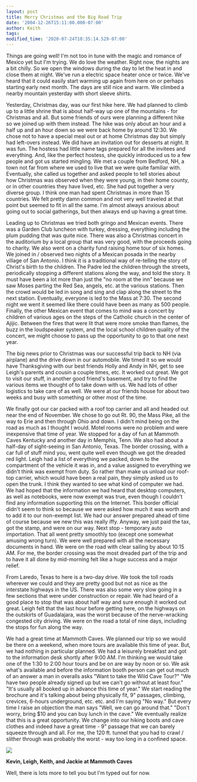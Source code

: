 ```yaml
---
layout: post
title: Merry Christmas and the Big Road Trip
date: '2004-12-26T15:11:00.000-07:00'
author: Keith
tags:
modified_time: '2020-07-24T10:35:14.529-07:00'
---
```

Things are going well! I'm not too in tune with the magic and romance of
Mexico yet but I'm trying. We do love the weather. Right now, the nights
are a bit chilly. So we open the windows during the day to let the heat
in and close them at night. We've run a electric space heater once or
twice. We've heard that it could easily start warming up again from here
on or perhaps starting early next month. The days are still nice and
warm. We climbed a nearby mountain yesterday with short sleeve shirts.

Yesterday, Christmas day, was our first hike here. We had planned to
climb up to a little shrine that is about half-way up one of the
mountains - for Christmas and all. But some friends of ours were
planning a different hike so we joined up with them instead. The hike
was only about an hour and a half up and an hour down so we were back
home by around 12:30. We chose not to have a special meal out or at home
Christmas day but simply had left-overs instead. We did have an
invitation out for desserts at night. It was fun. The hostess had little
name tags prepared for all the invitees and everything. And, like the
perfect hostess, she quickly introduced us to a few people and got us
started mingling. We met a couple from Bedford, NH, a town not far from
where we used to live that we were quite familiar with. Eventually, she
called us together and asked people to tell stories about how Christmas
was observed when they were young, in their home county, or in other
countries they have lived, etc. She had put together a very diverse
group. I think one man had spent Christmas in more than 15 countries. We
felt pretty damn common and not very well traveled at that point but
seemed to fit in all the same. I'm almost always anxious about going out
to social gatherings, but then always end up having a great time.

Leading up to Christmas we tried both gringo and Mexican events. There
was a Garden Club luncheon with turkey, dressing, everything including
the plum pudding that was quite nice. There was also a Christmas concert
in the auditorium by a local group that was very good, with the proceeds
going to charity. We also went on a charity fund raising home tour of
six homes. We joined in / observed two nights of a Mexican posada in the
nearby village of San Antonio. I think it is a traditional way of
re-telling the story of Christ's birth to the children. The Padre led
the children through the streets, periodically stopping a different
stations along the way, and told the story. It must have been a lot more
than just the "no room at the inn" because we saw Moses parting the Red
Sea, angels, etc. at the various stations. Then the crowd would be led
in song and sing and clap along the street to the next station.
Eventually, everyone is led to the Mass at 7:30. The second night we
went it seemed like there could have been as many as 500 people.
Finally, the other Mexican event that comes to mind was a concert by
children of various ages on the steps of the Catholic church in the
center of Ajijic. Between the fires that were lit that were more smoke
than flames, the buzz in the loudspeaker system, and the local school
children quality of the concert, we might choose to pass up the
opportunity to go to that one next year.

The big news prior to Christmas was our successful trip back to NH (via
airplane) and the drive down in our automobile. We timed it so we would
have Thanksgiving with our best friends Holly and Andy in NH, get to see
Leigh's parents and cousin a couple times, etc. It worked out great. We
got to visit our stuff, in another good friend's basement, and try to
find the various items we thought of to take down with us. We had lots
of other logistics to take care of as well. We were at our friends house
for about two weeks and busy with something or other most of the time.

We finally got our car packed with a roof top carrier and all and headed
out near the end of November. We chose to go out Rt. 90, the Mass Pike,
all the way to Erie and then through Ohio and down. I didn't mind being
on the road as much as I thought I would. Motel rooms were no problem
and were inexpensive that time of year. We stopped for a day of fun at
Mammoth Caves Kentucky and another day in Memphis, Tenn. We also had
about a half-day of sight-seeing in San Antonio, Texas. The border
crossing, with a car full of stuff mind you, went quite well even though
we got the dreaded red light. Leigh had a list of everything we packed,
down to the compartment of the vehicle it was in, and a value assigned
to everything we didn't think was exempt from duty. So rather than make
us unload our roof-top carrier, which would have been a real pain, they
simply asked us to open the trunk. I think they wanted to see what kind
of computer we had. We had hoped that the information we had heard that
desktop computers, as well as notebooks, were now exempt was true, even
though I couldn't find any information supporting this on the Internet.
This border official didn't seem to think so because we were asked how
much it was worth and to add it to our non-exempt list. We had our
answer prepared ahead of time of course because we new this was really
iffy. Anyway, we just paid the tax, got the stamp, and were on our way.
Next stop - temporary auto importation. That all went pretty smoothly
too (except one somewhat amusing wrong turn). We were well prepared with
all the necessary documents in hand. We were on the road with clear
sailing by about 10:15 AM. For me, the border crossing was the most
dreaded part of the trip and to have it all done by mid-morning felt
like a huge success and a major relief.

From Laredo, Texas to here is a two-day drive. We took the toll roads
wherever we could and they are pretty good but not as nice as the
interstate highways in the US. There was also some very slow going in a
few sections that were under construction or repair. We had heard of a
good place to stop that was about half way and sure enough it worked out
great. Leigh felt that the last hour before getting here, on the
highways on the outskirts of Guadalajara, was the worst because of the
nerve-wracking congested city driving. We were on the road a total of
nine days, including the stops for fun along the way.

We had a great time at Mammoth Caves. We planned our trip so we would be
there on a weekend, when more tours are available this time of year.
But, we had nothing in particular planned. We had a leisurely breakfast
and got to the information desk shortly after 9:00 AM. I'm thinking we
would take one of the 1:30 to 2:00 hour tours and be on are way by noon
or so. We ask what's available and before the information booth person
can get out much of an answer a man in overalls asks "Want to take the
Wild Cave Tour?" "We have two people already signed up but we can't go
without at least four." "It's usually all booked up in advance this time
of year." We start reading the brochure and it's talking about being
physically fit, 9" passages, climbing, crevices, 6-hours underground,
etc. etc. and I'm saying "No way." But every time I raise an objection
the man says "Well, we can go around that." "Don't worry, bring $10 and
you can buy lunch in the cave." We eventually realize that this is a
great opportunity. We change into our hiking boots and cave clothes and
indeed have a great time - 9" passage that we can barely squeeze through
and all. For me, the 120 ft. tunnel that you had to crawl / slither
through was probably the worst - way too long in a confined space.

[![]({{site.baseurl}}/assets/images/Kevin%2C%20Jackie%2C%20Keith%20and%20Leigh-001.JPG)]({{site.baseurl}}/assets/images/Kevin%2C%20Jackie%2C%20Keith%20and%20Leigh-001.JPG)

**Kevin, Leigh, Keith, and Jackie at Mammoth Caves**
	
Well, there is lots more to tell you but I'm typed out for now.
